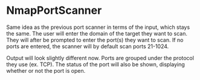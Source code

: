 # NmapPortScanner

Same idea as the previous port scanner in terms of the input, which stays the same. The user will enter the domain of the target they want to scan. They will after be prompted to enter the port(s) they want to scan. If no ports are entered, the scanner will by default scan ports 21-1024.

Output will look slightly different now. Ports are grouped under the protocol they use (ex. TCP). The status of the port will also be shown, displaying whether or not the port is open.
